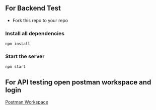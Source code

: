 ## For Backend Test
* Fork this repo to your repo

### Install all dependencies
```console
npm install
```

### Start the server
```console
npm start
```

## For API testing open postman workspace and login
[Postman Workspace](https://threads-project.postman.co/)
